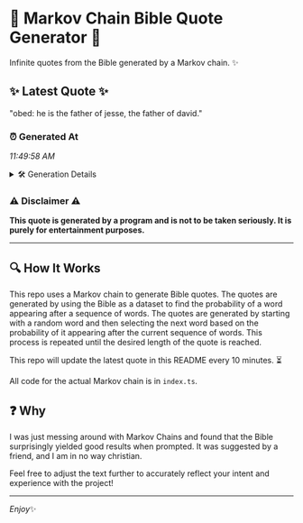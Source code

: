 # 📖 Markov Chain Bible Quote Generator 📖

Infinite quotes from the Bible generated by a Markov chain. ✨

## ✨ Latest Quote ✨
"obed: he is the father of jesse, the father of david."

### ⏰ Generated At
*11:49:58 AM*

<details>
    <summary>🛠️ Generation Details</summary>
    <p>
        <strong>🌱 Seed:</strong> obed:<br>
        <strong>🔄 Iterations:</strong> 10<br>
        <strong>📜 Context History:</strong><br>[ obed: ]: he<br>[ obed:, he ]: is<br>[ obed:, he, is ]: the<br>[ obed:, he, is, the ]: father<br>[ obed:, he, is, the, father ]: of<br>[ obed:, he, is, the, father, of ]: jesse,<br>[ he, is, the, father, of, jesse, ]: the<br>[ is, the, father, of, jesse,, the ]: father<br>[ the, father, of, jesse,, the, father ]: of<br>[ father, of, jesse,, the, father, of ]: david.<br>
    </p>
</details>

### ⚠️ Disclaimer ⚠️
**This quote is generated by a program and is not to be taken seriously. It is purely for entertainment purposes.**

---

## 🔍 How It Works

This repo uses a Markov chain to generate Bible quotes. The quotes are generated by using the Bible as a dataset to find the probability of a word appearing after a sequence of words. The quotes are generated by starting with a random word and then selecting the next word based on the probability of it appearing after the current sequence of words. This process is repeated until the desired length of the quote is reached.

This repo will update the latest quote in this README every 10 minutes. ⏳

All code for the actual Markov chain is in `index.ts`.

## ❓ Why

I was just messing around with Markov Chains and found that the Bible surprisingly yielded good results when prompted. 
It was suggested by a friend, and I am in no way christian.

Feel free to adjust the text further to accurately reflect your intent and experience with the project!

---

*Enjoy*✨
